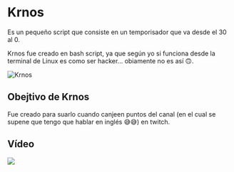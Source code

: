 # Krnos


Es un pequeño script que consiste en un temporisador que va desde el 30 al 0.

Krnos fue creado en bash script, ya que según yo si funciona desde la terminal de Linux es como ser hacker... obiamente no es así 🙃.

![Krnos](https://i.imgur.com/RKXWTcR.png)


## Obejtivo de Krnos

Fue creado para suarlo cuando canjeen puntos del canal (en el cual se supene que tengo que hablar en inglés 😅😅) en twitch.

## Vídeo

![](https://player.vimeo.com/video/775747296)
